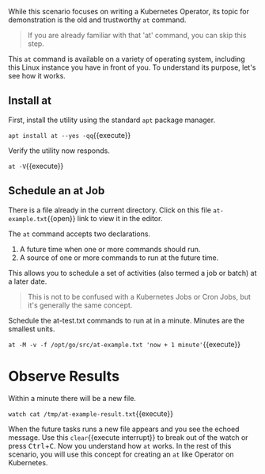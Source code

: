 While this scenario focuses on writing a Kubernetes Operator, its topic for demonstration is the old and trustworthy `at` command.

> If you are already familiar with that 'at' command, you can skip this step.

This `at` command is available on a variety of operating system, including this Linux instance you have in front of you. To understand its purpose, let's see how it works.

## Install at

First, install the utility using the standard `apt` package manager.

`apt install at --yes -qq`{{execute}}

Verify the utility now responds.

`at -V`{{execute}}

## Schedule an at Job

There is a file already in the current directory. Click on this file `at-example.txt`{{open}} link to view it in the editor.

The `at` command accepts two declarations.

1. A future time when one or more commands should run.
2. A source of one or more commands to run at the future time.

This allows you to schedule a set of activities (also termed a job or batch) at a later date.

> This is not to be confused with a Kubernetes Jobs or Cron Jobs, but it's generally the same concept.

Schedule the at-test.txt commands to run at in a minute. Minutes are the smallest units.

`at -M -v -f /opt/go/src/at-example.txt 'now + 1 minute'`{{execute}}

# Observe Results

Within a minute there will be a new file.

`watch cat /tmp/at-example-result.txt`{{execute}}

When the future tasks runs a new file appears and you see the echoed message. Use this `clear`{{execute interrupt}} to break out of the watch or press <kbd>Ctrl</kbd>+<kbd>C</kbd>. Now you understand how `at` works. In the rest of this scenario, you will use this concept for creating an `at` like Operator on Kubernetes.
